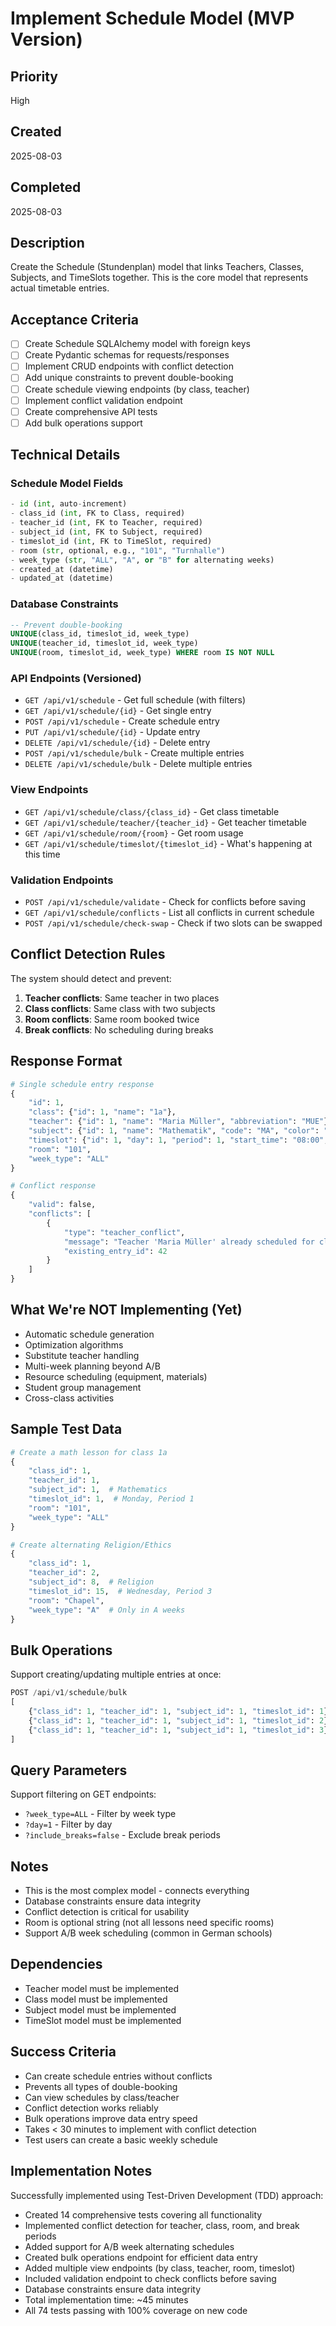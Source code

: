 # Implement Schedule Model (MVP Version)

## Priority
High

## Created
2025-08-03

## Completed
2025-08-03

## Description
Create the Schedule (Stundenplan) model that links Teachers, Classes, Subjects, and TimeSlots together. This is the core model that represents actual timetable entries.

## Acceptance Criteria
- [ ] Create Schedule SQLAlchemy model with foreign keys
- [ ] Create Pydantic schemas for requests/responses
- [ ] Implement CRUD endpoints with conflict detection
- [ ] Add unique constraints to prevent double-booking
- [ ] Create schedule viewing endpoints (by class, teacher)
- [ ] Implement conflict validation endpoint
- [ ] Create comprehensive API tests
- [ ] Add bulk operations support

## Technical Details

### Schedule Model Fields
```python
- id (int, auto-increment)
- class_id (int, FK to Class, required)
- teacher_id (int, FK to Teacher, required)
- subject_id (int, FK to Subject, required)
- timeslot_id (int, FK to TimeSlot, required)
- room (str, optional, e.g., "101", "Turnhalle")
- week_type (str, "ALL", "A", or "B" for alternating weeks)
- created_at (datetime)
- updated_at (datetime)
```

### Database Constraints
```sql
-- Prevent double-booking
UNIQUE(class_id, timeslot_id, week_type)
UNIQUE(teacher_id, timeslot_id, week_type)
UNIQUE(room, timeslot_id, week_type) WHERE room IS NOT NULL
```

### API Endpoints (Versioned)
- `GET /api/v1/schedule` - Get full schedule (with filters)
- `GET /api/v1/schedule/{id}` - Get single entry
- `POST /api/v1/schedule` - Create schedule entry
- `PUT /api/v1/schedule/{id}` - Update entry
- `DELETE /api/v1/schedule/{id}` - Delete entry
- `POST /api/v1/schedule/bulk` - Create multiple entries
- `DELETE /api/v1/schedule/bulk` - Delete multiple entries

### View Endpoints
- `GET /api/v1/schedule/class/{class_id}` - Get class timetable
- `GET /api/v1/schedule/teacher/{teacher_id}` - Get teacher timetable
- `GET /api/v1/schedule/room/{room}` - Get room usage
- `GET /api/v1/schedule/timeslot/{timeslot_id}` - What's happening at this time

### Validation Endpoints
- `POST /api/v1/schedule/validate` - Check for conflicts before saving
- `GET /api/v1/schedule/conflicts` - List all conflicts in current schedule
- `POST /api/v1/schedule/check-swap` - Check if two slots can be swapped

## Conflict Detection Rules
The system should detect and prevent:
1. **Teacher conflicts**: Same teacher in two places
2. **Class conflicts**: Same class with two subjects
3. **Room conflicts**: Same room booked twice
4. **Break conflicts**: No scheduling during breaks

## Response Format
```python
# Single schedule entry response
{
    "id": 1,
    "class": {"id": 1, "name": "1a"},
    "teacher": {"id": 1, "name": "Maria Müller", "abbreviation": "MUE"},
    "subject": {"id": 1, "name": "Mathematik", "code": "MA", "color": "#2563EB"},
    "timeslot": {"id": 1, "day": 1, "period": 1, "start_time": "08:00", "end_time": "08:45"},
    "room": "101",
    "week_type": "ALL"
}

# Conflict response
{
    "valid": false,
    "conflicts": [
        {
            "type": "teacher_conflict",
            "message": "Teacher 'Maria Müller' already scheduled for class 2b at this time",
            "existing_entry_id": 42
        }
    ]
}
```

## What We're NOT Implementing (Yet)
- Automatic schedule generation
- Optimization algorithms
- Substitute teacher handling
- Multi-week planning beyond A/B
- Resource scheduling (equipment, materials)
- Student group management
- Cross-class activities

## Sample Test Data
```python
# Create a math lesson for class 1a
{
    "class_id": 1,
    "teacher_id": 1,
    "subject_id": 1,  # Mathematics
    "timeslot_id": 1,  # Monday, Period 1
    "room": "101",
    "week_type": "ALL"
}

# Create alternating Religion/Ethics
{
    "class_id": 1,
    "teacher_id": 2,
    "subject_id": 8,  # Religion
    "timeslot_id": 15,  # Wednesday, Period 3
    "room": "Chapel",
    "week_type": "A"  # Only in A weeks
}
```

## Bulk Operations
Support creating/updating multiple entries at once:
```python
POST /api/v1/schedule/bulk
[
    {"class_id": 1, "teacher_id": 1, "subject_id": 1, "timeslot_id": 1},
    {"class_id": 1, "teacher_id": 1, "subject_id": 1, "timeslot_id": 2},
    {"class_id": 1, "teacher_id": 1, "subject_id": 1, "timeslot_id": 3}
]
```

## Query Parameters
Support filtering on GET endpoints:
- `?week_type=ALL` - Filter by week type
- `?day=1` - Filter by day
- `?include_breaks=false` - Exclude break periods

## Notes
- This is the most complex model - connects everything
- Database constraints ensure data integrity
- Conflict detection is critical for usability
- Room is optional string (not all lessons need specific rooms)
- Support A/B week scheduling (common in German schools)

## Dependencies
- Teacher model must be implemented
- Class model must be implemented
- Subject model must be implemented
- TimeSlot model must be implemented

## Success Criteria
- Can create schedule entries without conflicts
- Prevents all types of double-booking
- Can view schedules by class/teacher
- Conflict detection works reliably
- Bulk operations improve data entry speed
- Takes < 30 minutes to implement with conflict detection
- Test users can create a basic weekly schedule

## Implementation Notes
Successfully implemented using Test-Driven Development (TDD) approach:
- Created 14 comprehensive tests covering all functionality
- Implemented conflict detection for teacher, class, room, and break periods
- Added support for A/B week alternating schedules
- Created bulk operations endpoint for efficient data entry
- Added multiple view endpoints (by class, teacher, room, timeslot)
- Included validation endpoint to check conflicts before saving
- Database constraints ensure data integrity
- Total implementation time: ~45 minutes
- All 74 tests passing with 100% coverage on new code
